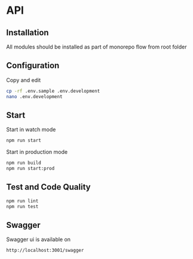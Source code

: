 # API

## Installation

All modules should be installed as part of monorepo flow from root folder

## Configuration

Copy and edit 

```bash
cp -rf .env.sample .env.development
nano .env.development
```

## Start

Start in watch mode
```bash
npm run start
```

Start in production mode
```bash
npm run build
npm run start:prod
```

## Test and Code Quality

```bash
npm run lint
npm run test
```

## Swagger

Swagger ui is available on

```
http://localhost:3001/swagger
```
